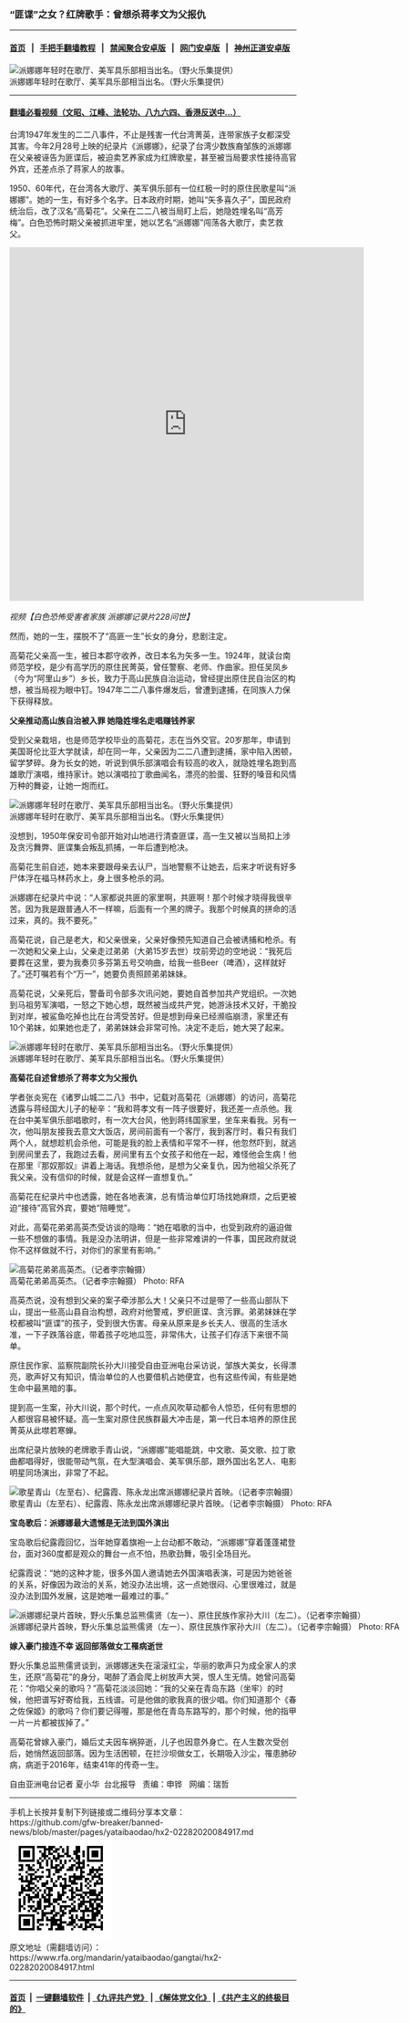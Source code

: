 ### “匪谍”之女？红牌歌手：曾想杀蒋孝文为父报仇
------------------------

#### [首页](https://github.com/gfw-breaker/banned-news/blob/master/README.md) &nbsp;&nbsp;|&nbsp;&nbsp; [手把手翻墙教程](https://github.com/gfw-breaker/guides/wiki) &nbsp;&nbsp;|&nbsp;&nbsp; [禁闻聚合安卓版](https://github.com/gfw-breaker/bn-android) &nbsp;&nbsp;|&nbsp;&nbsp; [网门安卓版](https://github.com/oGate2/oGate) &nbsp;&nbsp;|&nbsp;&nbsp; [神州正道安卓版](https://github.com/SzzdOgate/update) 



<div id="headerimg">
 <img alt="派娜娜年轻时在歌厅、美军具乐部相当出名。（野火乐集提供）" src="https://www.rfa.org/mandarin/yataibaodao/gangtai/hx2-02282020084917.html/1.jpg/@@images/3283a058-6536-4456-9033-35c814d56802.jpeg" title="派娜娜年轻时在歌厅、美军具乐部相当出名。（野火乐集提供）"/>
 <div id="headerimgcontents">
  <div id="headerimgcaption">
   <span>
    派娜娜年轻时在歌厅、美军具乐部相当出名。（野火乐集提供）
   </span>
   <!-- zoomattribute -->
  </div>
  <!-- headerimgcaption -->
 </div>
 <!-- headerimagecontents -->
</div>

<hr/>


#### [翻墙必看视频（文昭、江峰、法轮功、八九六四、香港反送中...）](https://github.com/gfw-breaker/banned-news/blob/master/pages/link3.md)

<div id="storytext">
 <div>
  <div class="slot_header">
  </div>
 </div>
 <p>
 </p>
 <p>
  台湾1947年发生的二二八事件，不止是残害一代台湾菁英，连带家族子女都深受其害。今年2月28号上映的纪录片《派娜娜》，纪录了台湾少数族裔邹族的派娜娜在父亲被诬告为匪谍后，被迫卖艺养家成为红牌歌星，甚至被当局要求性接待高官外宾，还差点杀了蒋家人的故事。
 </p>
 <p>
  1950、60年代，在台湾各大歌厅、美军俱乐部有一位红极一时的原住民歌星叫“派娜娜”。她的一生，有好多个名字。日本政府时期，她叫“矢多喜久子”，国民政府统治后，改了汉名“高菊花”。父亲在二二八被当局盯上后，她隐姓埋名叫“高芳梅”。白色恐怖时期父亲被抓进牢里，她以艺名“派娜娜”闯荡各大歌厅，卖艺救父。
 </p>
 <p>
 </p>
 <p>
 </p>
 <p>
  <i>
   <iframe frameborder="0" height="620" scrolling="no" src="https://www.facebook.com/plugins/video.php?href=https%3A%2F%2Fwww.facebook.com%2FRFAChinese%2Fvideos%2F520003825323770%2F&amp;show_text=0&amp;width=622" width="622">
   </iframe>
  </i>
 </p>
 <p>
  <i>
  </i>
 </p>
 <p>
  <i>
   视频【白色恐怖受害者家族 派娜娜记录片228问世】
  </i>
 </p>
 <p>
 </p>
 <p>
  然而，她的一生，摆脱不了“高匪一生”长女的身分，悲剧注定。
 </p>
 <p>
  高菊花父亲高一生，被日本郡守收养，改日本名为矢多一生。1924年，就读台南师范学校，是少有高学历的原住民菁英，曾任警察、老师、作曲家。担任吴凤乡（今为“阿里山乡”）乡长，致力于高山民族自治运动，曾经提出原住民自治区的构想，被当局视为眼中钉。1947年二二八事件爆发后，曾遭到逮捕，在同族人力保下获得释放。
 </p>
 <p>
  <b>
   父亲推动高山族自治被入罪
  </b>
  <b>
  </b>
  <b>
   她隐姓埋名走唱赚钱养家
  </b>
  <b>
  </b>
 </p>
 <p>
  受到父亲栽培，也是师范学校毕业的高菊花，志在当外交官。20岁那年，申请到美国哥伦比亚大学就读，却在同一年，父亲因为二二八遭到逮捕，家中陷入困顿，留学梦碎。身为长女的她，听说到俱乐部演唱会有较高的收入，就隐姓埋名跑到高雄歌厅演唱，维持家计。她以演唱拉丁歌曲闻名，漂亮的脸蛋、狂野的嗓音和风情万种的舞姿，让她一炮而红。
 </p>
 <p>
 </p>
 <p>
  <div class="image-inline captioned" style="width:804px;">
   <div style="width:804px;">
    <img alt="派娜娜年轻时在歌厅、美军具乐部相当出名。（野火乐集提供）" src="https://www.rfa.org/mandarin/yataibaodao/gangtai/hx2-02282020084917.html/3.jpg" title="派娜娜年轻时在歌厅、美军具乐部相当出名。（野火乐集提供）"/>
   </div>
   <div class="image-caption">
    <span style="width:804px;">
     派娜娜年轻时在歌厅、美军具乐部相当出名。（野火乐集提供）
    </span>
    <span class="copyright">
    </span>
   </div>
  </div>
 </p>
 <p>
  没想到，1950年保安司令部开始对山地进行清查匪谍，高一生又被以当局扣上涉及贪污舞弊、匪谍集会叛乱抓捕，一年后遭到枪决。
 </p>
 <p>
  高菊花生前自述，她本来要跟母亲去认尸，当地警察不让她去，后来才听说有好多尸体浮在福马林药水上，身上很多枪杀的洞。
 </p>
 <p>
  派娜娜在纪录片中说：“人家都说共匪的家里啊，共匪啊！那个时候才晓得我很辛苦。因为我是跟普通人不一样嘛，后面有一个黑的牌子。我那个时候真的拼命的活过来，真的。我不要死。”
 </p>
 <p>
  高菊花说，自己是老大，和父亲很亲，父亲好像预先知道自己会被诱捕和枪杀。有一次她和父亲上山，父亲走过弟弟（大弟15岁去世）坟前旁边的空地说：“我死后要葬在这里，要为我奏贝多芬第五号交响曲，给我一些Beer（啤酒），这样就好了。”还叮嘱若有个“万一”，她要负责照顾弟弟妹妹。
 </p>
 <p>
  高菊花说，父亲死后，警备司令部多次讯问她，要她自首参加共产党组织。一次她到马祖劳军演唱，一怒之下她心想，既然被当成共产党，她游泳技术又好，干脆投到对岸，被鲨鱼吃掉也比在台湾受苦好。但是想到母亲已经濒临崩溃，家里还有10个弟妹，如果她也走了，弟弟妹妹会非常可怜。决定不走后，她大哭了起来。
 </p>
 <p>
 </p>
 <p>
  <div class="image-inline captioned" style="width:900px;">
   <div style="width:900px;">
    <img alt="派娜娜年轻时在歌厅、美军具乐部相当出名。（野火乐集提供）" src="https://www.rfa.org/mandarin/yataibaodao/gangtai/hx2-02282020084917.html/2.jpg" title="派娜娜年轻时在歌厅、美军具乐部相当出名。（野火乐集提供）"/>
   </div>
   <div class="image-caption">
    <span style="width:900px;">
     派娜娜年轻时在歌厅、美军具乐部相当出名。（野火乐集提供）
    </span>
    <span class="copyright">
    </span>
   </div>
  </div>
 </p>
 <p>
  <b>
   高菊花自述曾想杀了蒋孝文为父报仇
  </b>
  <b>
  </b>
  <b>
  </b>
 </p>
 <p>
  学者张炎宪在《诸罗山城二二八》书中，记载对高菊花（派娜娜）的访问，高菊花透露与蒋经国大儿子的秘辛：“我和蒋孝文有一阵子很要好，我还差一点杀他。我在台中美军俱乐部唱歌时，有一次大台风，他到蒋纬国家里，坐车来看我。另有一次，他叫朋友接我去意文大饭店，房间前面有一个客厅，我到客厅时，看只有我们两个人，就想趁机会杀他，可能是我的脸上表情和平常不一样，他忽然吓到，就逃到房间里去了，我跑过去看，房间里有五个女孩子和他在一起，难怪他会生病！他在那里『那奴那奴』讲着上海话。我想杀他，是想为父亲复仇，因为他祖父杀死了我父亲。没有信仰的时候，就是会这样一直想复仇。”
 </p>
 <p>
  高菊花在纪录片中也透露，她在各地表演，总有情治单位盯场找她麻烦，之后更被迫“接待”高官外宾，要她“陪睡觉”。
 </p>
 <p>
  对此，高菊花弟弟高英杰受访谈的隐晦：“她在唱歌的当中，也受到政府的逼迫做一些不想做的事情。我是没办法明讲，但是一些非常难讲的一件事，国民政府就说你不这样做就不行，对你们的家里有影响。”
 </p>
 <p>
 </p>
 <p>
  <div class="image-inline captioned" style="width:1137px;">
   <div style="width:1137px;">
    <img alt="高菊花弟弟高英杰。（记者李宗翰摄）" src="https://www.rfa.org/mandarin/yataibaodao/gangtai/hx2-02282020084917.html/56db.png" title="高菊花弟弟高英杰。（记者李宗翰摄）"/>
   </div>
   <div class="image-caption">
    <span style="width:1137px;">
     高菊花弟弟高英杰。（记者李宗翰摄）
    </span>
    <span class="copyright">
     Photo: RFA
    </span>
   </div>
  </div>
 </p>
 <p>
  高英杰说，没有想到父亲的案子牵涉那么大！父亲只不过是带了一些高山部队下山，提出一些高山县自治构想，政府对他警戒，罗织匪谍、贪污罪。弟弟妹妹在学校都被叫“匪谍”的孩子，受到很大伤害。母亲从原来是乡长夫人、很高的生活水准，一下子跌落谷底，带着孩子吃地瓜签，非常伟大，让孩子们存活下来很不简单。
 </p>
 <p>
  原住民作家、监察院副院长孙大川接受自由亚洲电台采访说，邹族大美女，长得漂亮，歌声好又有知识，情治单位的人也要借机占她便宜，也有这些传闻，有些是她生命中最黑暗的事。
 </p>
 <p>
  提到高一生案，孙大川说，那个时代，一点点风吹草动都令人惊恐，任何有思想的人都很容易被怀疑。高一生案对原住民族群最大冲击是，第一代日本培养的原住民菁英从此噤若寒蝉。
 </p>
 <p>
  出席纪录片放映的老牌歌手青山说，“派娜娜”能唱能跳，中文歌、英文歌、拉丁歌曲都唱得好，很能带动气氛，在大型演唱会、美军俱乐部，跟外国出名艺人、电影明星同场演出，非常了不起。
 </p>
 <p>
 </p>
 <p>
  <div class="image-inline captioned" style="width:1280px;">
   <div style="width:1280px;">
    <img alt="歌星青山（左至右）、纪露霞、陈永龙出席派娜娜纪录片首映。（记者李宗翰摄）" src="https://www.rfa.org/mandarin/yataibaodao/gangtai/hx2-02282020084917.html/4e94.jpg" title="歌星青山（左至右）、纪露霞、陈永龙出席派娜娜纪录片首映。（记者李宗翰摄）"/>
   </div>
   <div class="image-caption">
    <span style="width:1280px;">
     歌星青山（左至右）、纪露霞、陈永龙出席派娜娜纪录片首映。（记者李宗翰摄）
    </span>
    <span class="copyright">
     Photo: RFA
    </span>
   </div>
  </div>
 </p>
 <p>
  <b>
   宝岛歌后：派娜娜最大遗憾是无法到国外演出
  </b>
  <b>
  </b>
 </p>
 <p>
  宝岛歌后纪露霞回忆，当年她穿着旗袍一上台动都不敢动，“派娜娜”穿着蓬蓬裙登台，面对360度都是观众的舞台一点不怕，热歌劲舞，吸引全场目光。
 </p>
 <p>
  纪露霞说：“她的这种才能，很多外国人邀请她去外国演唱表演，可是因为她爸爸的关系，好像因为政治的关系，她没办法出境，这一点她很闷、心里很难过，就是没办法到国外发展，这是她唯一最难过的事。”
 </p>
 <p>
 </p>
 <p>
  <div class="image-inline captioned" style="width:1280px;">
   <div style="width:1280px;">
    <img alt="派娜娜纪录片首映，野火乐集总监熊儒贤（左一）、原住民族作家孙大川（左二）。（记者李宗翰摄）" src="https://www.rfa.org/mandarin/yataibaodao/gangtai/hx2-02282020084917.html/516d.png" title="派娜娜纪录片首映，野火乐集总监熊儒贤（左一）、原住民族作家孙大川（左二）。（记者李宗翰摄）"/>
   </div>
   <div class="image-caption">
    <span style="width:1280px;">
     派娜娜纪录片首映，野火乐集总监熊儒贤（左一）、原住民族作家孙大川（左二）。（记者李宗翰摄）
    </span>
    <span class="copyright">
     Photo: RFA
    </span>
   </div>
  </div>
 </p>
 <p>
  <b>
   嫁入豪门接连不幸
  </b>
  <b>
  </b>
  <b>
  </b>
  <b>
   返回部落做女工罹病逝世
  </b>
  <b>
  </b>
 </p>
 <p>
  野火乐集总监熊儒贤谈到，派娜娜迷失在滚滚红尘，华丽的歌声只为成全家人的求生，还原“高菊花”的身分，喝醉了酒会爬上树放声大哭，恨人生无情。她曾问高菊花：“你唱父亲的歌吗？”高菊花淡淡回她：“我的父亲在青岛东路（坐牢）的时候，他把谱写好寄给我，五线谱。可是他做的歌我真的很少唱。你们知道那个《春之佐保姬》的歌吗？你们要记得喔，那是他在青岛东路写的，那个时候，他的指甲一片一片都被拔掉了。”
 </p>
 <p>
  高菊花曾嫁入豪门，婚后丈夫因车祸猝逝，儿子也因意外身亡。在人生数次受创后，她悄然返回部落。因为生活困顿，在拦沙坝做女工，长期吸入沙尘，罹患肺矽病，病逝于2016年，结束41年的传奇一生。
 </p>
 <p>
 </p>
 <p>
  自由亚洲电台记者 夏小华  台北报导   责编：申铧   网编：瑞哲
 </p>
</div>

<hr/>
手机上长按并复制下列链接或二维码分享本文章：<br/>
https://github.com/gfw-breaker/banned-news/blob/master/pages/yataibaodao/hx2-02282020084917.md <br/>
<a href='https://github.com/gfw-breaker/banned-news/blob/master/pages/yataibaodao/hx2-02282020084917.md'><img src='https://github.com/gfw-breaker/banned-news/blob/master/pages/yataibaodao/hx2-02282020084917.md.png'/></a> <br/>
原文地址（需翻墙访问）：https://www.rfa.org/mandarin/yataibaodao/gangtai/hx2-02282020084917.html


------------------------
#### [首页](https://github.com/gfw-breaker/banned-news/blob/master/README.md) &nbsp;|&nbsp; [一键翻墙软件](https://github.com/gfw-breaker/nogfw/blob/master/README.md) &nbsp;| [《九评共产党》](https://github.com/gfw-breaker/9ping.md/blob/master/README.md#九评之一评共产党是什么) | [《解体党文化》](https://github.com/gfw-breaker/jtdwh.md/blob/master/README.md) | [《共产主义的终极目的》](https://github.com/gfw-breaker/gczydzjmd.md/blob/master/README.md)


<img src='http://gfw-breaker.win/banned-news/pages/yataibaodao/hx2-02282020084917.md' width='0px' height='0px'/>